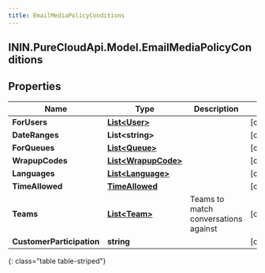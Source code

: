 ```yaml
---
title: EmailMediaPolicyConditions
---
```

## ININ.PureCloudApi.Model.EmailMediaPolicyConditions

## Properties

|Name | Type | Description | Notes|
|------------ | ------------- | ------------- | -------------|
| **ForUsers** | [**List&lt;User&gt;**](User.html) |  | [optional] |
| **DateRanges** | **List&lt;string&gt;** |  | [optional] |
| **ForQueues** | [**List&lt;Queue&gt;**](Queue.html) |  | [optional] |
| **WrapupCodes** | [**List&lt;WrapupCode&gt;**](WrapupCode.html) |  | [optional] |
| **Languages** | [**List&lt;Language&gt;**](Language.html) |  | [optional] |
| **TimeAllowed** | [**TimeAllowed**](TimeAllowed.html) |  | [optional] |
| **Teams** | [**List&lt;Team&gt;**](Team.html) | Teams to match conversations against | [optional] |
| **CustomerParticipation** | **string** |  | [optional] |
{: class="table table-striped"}


